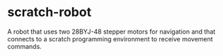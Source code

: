 # scratch-robot
A robot that uses two 28BYJ-48 stepper motors for navigation and that connects to a scratch programming environment to receive movement commands.
